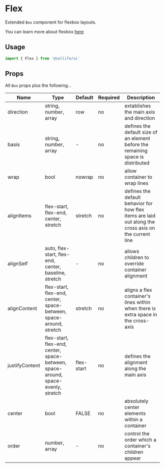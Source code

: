 # Flex

Extended `Box` component for flexbox layouts.

You can learn more about flexbox [here](https://css-tricks.com/snippets/css/a-guide-to-flexbox/')

## Usage

```js
import { Flex } from '@setlife/ui'
```

<!-- STORY -->

## Props

All `Box` props plus the following...

| Name           | Type                                                                             | Default    | Required | Description                                                                                           |
|----------------|----------------------------------------------------------------------------------|------------|----------|-------------------------------------------------------------------------------------------------------|
| direction      | string, number, array                                                            | row        | no       | extablishes the main axis and direction                                                               |
| basis          | string, number, array                                                            | -          | no       | defines the default size of an element before the remaining space is distributed                      |
| wrap           | bool                                                                             | nowrap     | no       | allow container to wrap lines                                                                         |
| alignItems     | flex-start, flex-end, center, stretch                                            | stretch    | no       | defines the default behavior for how flex items are laid out along the cross axis on the current line |
| alignSelf      | auto, flex-start, flex-end, center, baseline, stretch                            | -          | no       | allows children to override container alignment                                                       |
| alignContent   | flex-start, flex-end, center, space-between, space-around, stretch               | stretch    | no       | aligns a flex container's lines within when there is extra space in the cross-axis                    |
| justifyContent | flex-start, flex-end, center, space-between, space-around, space-evenly, stretch | flex-start | no       | defines the alignment along the main axis                                                             |
| center         | bool                                                                             | FALSE      | no       | absolutely center elements within a container                                                         |
| order          | number, array                                                                    | -          | no       | control the order which a container's children appear                                                 |